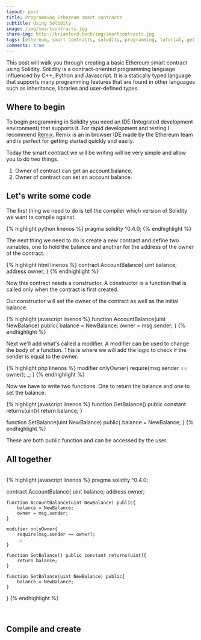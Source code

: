 ```yaml
---
layout: post
title: Programming Ethereum smart contracts
subtitle: Using Solidity
image: /img/smartcontracts.jpg
share-img: http://brianford.tech/img/smartcontracts.jpg
tags: [ethereum, smart contracts, solodity, programming, tutorial, get started, bitcoin]
comments: true
---
```


This post will walk you through creating a basic Ethereum smart contract using Solidity.
Solidity is a contract-oriented programming language influenced by C++, Python and Javascript.
It is a statically typed language that supports many programming features that are found in other languages such as inheritance, libraries and user-defined types.

## Where to begin

To begin programming in Solidity you need an IDE (Integrated development environment) that supports it.
For rapid development and testing I recommend <a href="https://remix.ethereum.org">Remix</a>. 
Remix is an in browser IDE made by the Ethereum team and is perfect for getting started quickly and easily. 

Today the smart contract we will be writing will be very simple and allow you to do two things.

1. Owner of contract can get an account balance.
2. Owner of contract can set an account balance.


## Let's write some code

The first thing we need to do is tell the compiler which version of Solidity we want to compile against.

{% highlight python linenos %}
 pragma solidity ^0.4.0;
{% endhighlight %}

The next thing we need to do is create a new contract and define two variables, one to hold the balance and another for the address of the owner of the contract.

{% highlight html linenos %}
contract AccountBalance{
    uint balance;
    address owner;
}
{% endhighlight %}

Now this contract needs a constructor. A constructor is a function that is called only when the contract is first created. 

Our constructor will set the owner of the contract as well as the initial balance.

{% highlight javascript linenos %}
function AccountBalance(uint NewBalance) public{
    balance = NewBalance;
    owner = msg.sender;
}
{% endhighlight %}

Next we'll add what's called a modifier. 
A modifier can be used to change the body of a function.
This is where we will add the logic to check if the sender is equal to the owner.

{% highlight php linenos %}
modifier onlyOwner{
    require(msg.sender == owner);
    _;
}
{% endhighlight %}

Now we have to write two functions. One to return the balance and one to set the balance.

{% highlight javascript linenos %}
function GetBalance() public constant returns(uint){
    return balance;
}

function SetBalance(uint NewBalance) public{
    balance = NewBalance;
}
{% endhighlight %}

These are both public function and can be accessed by the user. 

## All together
<br />
{% highlight javascript linenos %}
pragma solidity ^0.4.0;

contract AccountBalance{
    uint balance;
    address owner;
    
    function AccountBalance(uint NewBalance) public{
        balance = NewBalance;
        owner = msg.sender;
    }
    
    modifier onlyOwner{
        require(msg.sender == owner);
        _;
    }
    
    function GetBalance() public constant returns(uint){
        return balance;
    }
    
    function SetBalance(uint NewBalance) public{
        balance = NewBalance;
    }
}
{% endhighlight %}

<br />

## Compile and create
